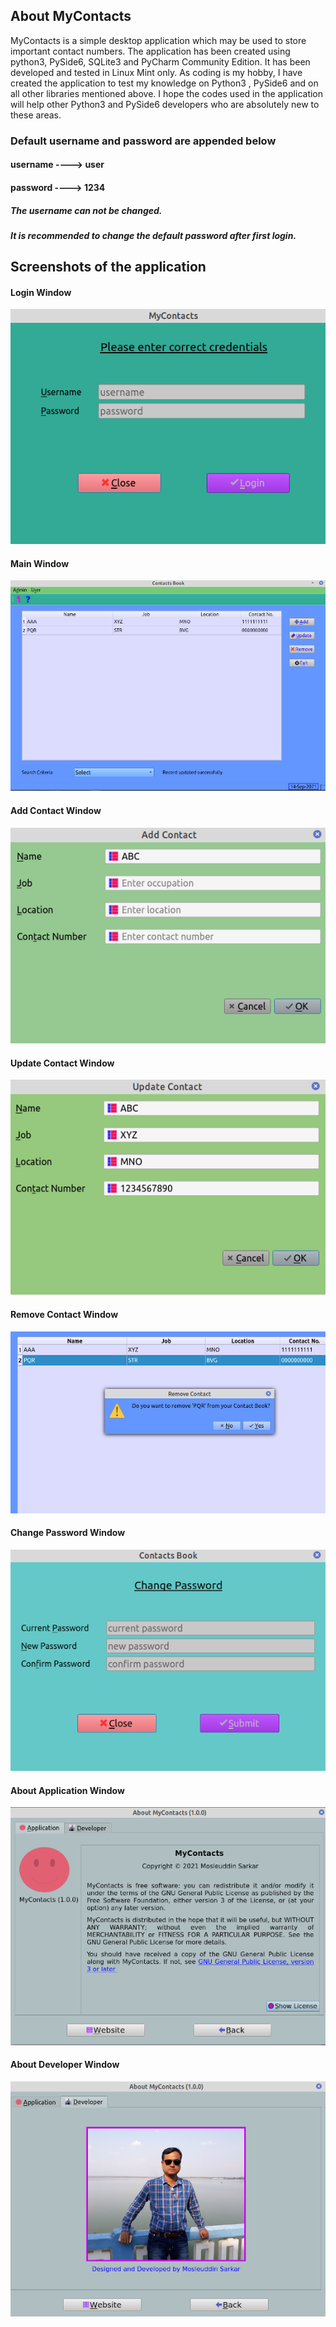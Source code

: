 ## About MyContacts
MyContacts is a simple desktop application which may be used to store important contact
numbers. The application has been created using python3, PySide6, SQLite3 and PyCharm Community
Edition. It has been developed and tested in Linux Mint only. As coding is my hobby, I have created
the application to test my knowledge on Python3 , PySide6 and on all other libraries mentioned above.
I hope the codes used in the application will help other Python3 and PySide6 developers who are absolutely
new to these areas. 

### Default username and password are appended below 
#### username ----> user
#### password ----> 1234

##### The username can not be changed.
##### It is recommended to change the default password after first login.

## Screenshots of the application

#### Login Window
![Login Window](screenshots/login_window.png)


#### Main Window
![Main Window](screenshots/main_window.png)


#### Add Contact Window
![Add Contact Window](screenshots/add_contact_window.png)


#### Update Contact Window
![Update Contact Window](screenshots/update_contact_window.png)


#### Remove Contact Window
![Remove Contact Window](screenshots/remove_contact_window.png)


#### Change Password Window
![Change Password Window](screenshots/change_password_window.png)


#### About Application Window
![About Application Window](screenshots/about_application_window.png)


#### About Developer Window
![About Developer Window](screenshots/about_developer_window.png)

